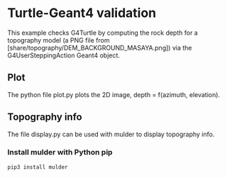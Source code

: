 # Turtle-Geant4 validation

This example checks G4Turtle by computing the rock depth for a topography model (a PNG file from [share/topography/DEM_BACKGROUND_MASAYA.png]) via the G4UserSteppingAction Geant4 object.

## Plot

The python file plot.py plots the 2D image, depth = f(azimuth, elevation).

## Topography info

The file display.py can be used with mulder to display topography info.

### Install mulder with Python pip
```
pip3 install mulder
```
